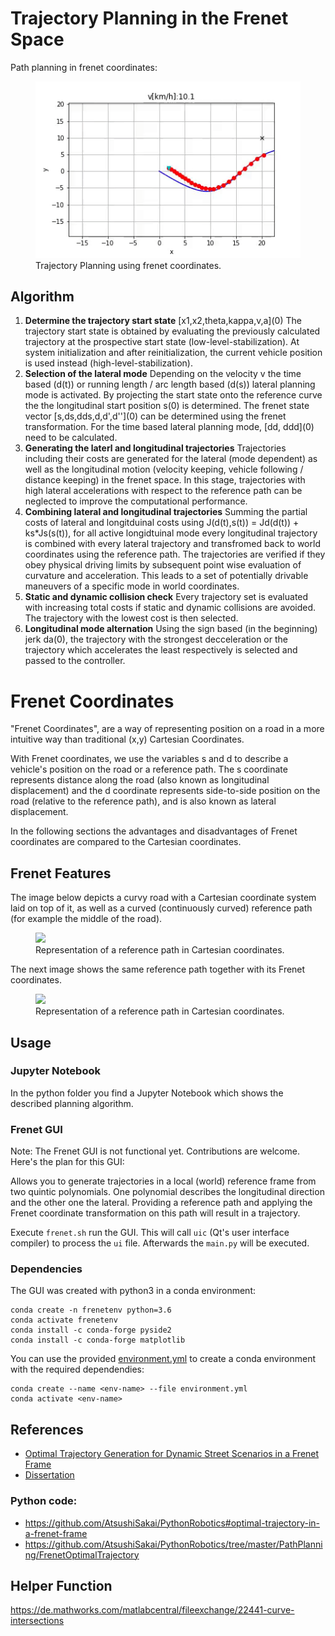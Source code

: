 # Trajectory Planning in the Frenet Space

Path planning in frenet coordinates:

<figure>
    <a href="/python/optimal_frenet.gif"><img src="/python/optimal_frenet.gif"></a>
    <figcaption>Trajectory Planning using frenet coordinates.</figcaption>
</figure>

## Algorithm

1. **Determine the trajectory start state** \[x1,x2,theta,kappa,v,a\](0)
The trajectory start state is obtained by evaluating the previously calculated trajectory
at the prospective start state (low-level-stabilization). 
At system initialization and after reinitialization, the current vehicle 
position is used instead (high-level-stabilization).
2. **Selection of the lateral mode**
Depending on the velocity v the time based (d(t)) or running length / arc length based (d(s))
lateral planning mode is activated. By projecting the start state onto the reference curve the
the longitudinal start position s(0) is determined. The frenet state vector 
\[s,ds,dds,d,d',d''\](0) can be determined using the frenet transformation.
For the time based lateral planning mode, \[dd, ddd\](0) need to be calculated.
3. **Generating the laterl and longitudinal trajectories**
Trajectories including their costs are generated for the lateral (mode dependent) 
as well as the longitudinal motion (velocity keeping, vehicle following / distance keeping) in the frenet space.
In this stage, trajectories with high lateral accelerations with respect to the reference
path can be neglected to improve the computational performance.
4. **Combining lateral and longitudinal trajectories**
Summing the partial costs of lateral and longitduinal costs using
J(d(t),s(t)) = Jd(d(t)) + ks*Js(s(t)), for all active longidtuinal mode every
longitudinal trajectory is combined with every lateral trajectory and transfromed
back to world coordinates using the reference path. The trajectories are verified if they obey physical driving limits by
subsequent point wise evaluation of curvature and acceleration. 
This leads to a set of potentially drivable maneuvers of a specific mode in world coordinates.
5. **Static and dynamic collision check**
Every trajectory set is evaluated with increasing total costs if static and dynamic 
collisions are avoided. The trajectory with the lowest cost is then selected.
6. **Longitudinal mode alternation**
Using the sign based (in the beginning) jerk da(0), the trajectory with the
strongest decceleration or the trajectory which accelerates the least respectively 
is selected and passed to the controller.

# Frenet Coordinates

"Frenet Coordinates", are a way of representing position on a road in a more intuitive way than traditional (x,y)
Cartesian Coordinates. 

With Frenet coordinates, we use the variables s and d to describe a vehicle's position on the road or a reference path. 
The s coordinate represents distance along the road (also known as longitudinal displacement) and the d coordinate represents side-to-side position on the road (relative to the reference path), and is also known as lateral displacement.

In the following sections the advantages and disadvantages of Frenet coordinates are compared to the Cartesian coordinates.

## Frenet Features

The image below depicts a curvy road with a Cartesian coordinate system laid on top of it, as well as a curved
(continuously curved) reference path (for example the middle of the road).

<figure>
    <a href="/assets/collections/fpv/frame-components.jpg"><img src="/assets/collections/fpv/frame-components.jpg"></a>
    <figcaption>Representation of a reference path in Cartesian coordinates.</figcaption>
</figure>


The next image shows the same reference path together with its Frenet coordinates.

<figure>
    <a href="/assets/collections/fpv/frame-components.jpg"><img src="/assets/collections/fpv/frame-components.jpg"></a>
    <figcaption>Representation of a reference path in Cartesian coordinates.</figcaption>
</figure>

## Usage

### Jupyter Notebook

In the python folder you find a Jupyter Notebook which shows the described planning algorithm.

### Frenet GUI

Note: The Frenet GUI is not functional yet. Contributions are welcome. Here's the plan for this GUI:

Allows you to generate trajectories in a local (world) reference frame from two quintic polynomials.
One polynomial describes the longitudinal direction and the other one the lateral. 
Providing a reference path and applying the Frenet coordinate transformation on this path will result in a trajectory.

Execute `frenet.sh` run the GUI. This will call `uic` (Qt's user interface compiler) to process the `ui` file. 
Afterwards the `main.py` will be executed.

### Dependencies

The GUI was created with python3 in a conda environment:

```
conda create -n frenetenv python=3.6
conda activate frenetenv
conda install -c conda-forge pyside2
conda install -c conda-forge matplotlib
```

You can use the provided [environment.yml](environment.yml) to create a conda environment with the required dependendies:

```
conda create --name <env-name> --file environment.yml
conda activate <env-name>
```

## References

- [Optimal Trajectory Generation for Dynamic Street Scenarios in a Frenet Frame](https://www.researchgate.net/profile/Moritz_Werling/publication/224156269_Optimal_Trajectory_Generation_for_Dynamic_Street_Scenarios_in_a_Frenet_Frame/links/54f749df0cf210398e9277af.pdf)
- [Dissertation](https://www.ksp.kit.edu/download/1000021738)

### Python code:

- https://github.com/AtsushiSakai/PythonRobotics#optimal-trajectory-in-a-frenet-frame
- https://github.com/AtsushiSakai/PythonRobotics/tree/master/PathPlanning/FrenetOptimalTrajectory


## Helper Function

https://de.mathworks.com/matlabcentral/fileexchange/22441-curve-intersections
